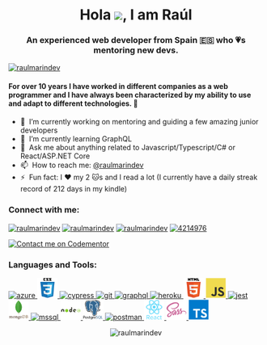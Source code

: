 <h1 align="center">Hola <img src="https://media.giphy.com/media/hvRJCLFzcasrR4ia7z/giphy.gif" width="25px">, I am Raúl</h1>

<h3 align="center">An experienced web developer from Spain 🇪🇸 who 💗s mentoring new devs.</h3>

<!-- <p align="left"> <img src=https://komarev.com/ghpvc/?username=raulmarindev alt=raulmarindev/> </p> -->
<p align="left"> <a href="https://twitter.com/raulmarindev" target="blank"><img src="https://img.shields.io/twitter/follow/raulmarindev?logo=twitter&style=for-the-badge" alt="raulmarindev" /></a> </p>

<h4>For over 10 years I have worked in different companies as a web programmer and I have always been characterized by my ability to use and adapt to different technologies. 🚀</h4>

- 🔭 &nbsp;I’m currently working on mentoring and guiding a few amazing junior developers
- 🌱 &nbsp;I’m currently learning GraphQL
- 💬 &nbsp;Ask me about anything related to Javascript/Typescript/C# or React/ASP.NET Core
- 📫 &nbsp;How to reach me: [@raulmarindev](https://twitter.com/raulmarindev)
- ⚡ &nbsp;Fun fact: I :heart: my 2 :cat:s and I read a lot (I currently have a daily streak record of 212 days in my kindle)

<h3 align="left">Connect with me:</h3>
<p align="left">
<a href="https://dev.to/raulmarindev" target="blank"><img align="center" src="https://cdn.jsdelivr.net/npm/simple-icons@3.0.1/icons/dev-dot-to.svg" alt="raulmarindev" height="30" width="40" /></a>
<a href="https://twitter.com/raulmarindev" target="blank"><img align="center" src="https://raw.githubusercontent.com/rahuldkjain/github-profile-readme-generator/master/src/images/icons/Social/twitter.svg" alt="raulmarindev" height="30" width="40" /></a>
<a href="https://linkedin.com/in/raulmarindev" target="blank"><img align="center" src="https://raw.githubusercontent.com/rahuldkjain/github-profile-readme-generator/master/src/images/icons/Social/linked-in-alt.svg" alt="raulmarindev" height="30" width="40" /></a>
<a href="https://stackoverflow.com/users/9123724" target="blank"><img align="center" src="https://raw.githubusercontent.com/rahuldkjain/github-profile-readme-generator/master/src/images/icons/Social/stack-overflow.svg" alt="4214976" height="30" width="40" /></a>

[![Contact me on Codementor](https://www.codementor.io/m-badges/raulmarindev/find-me-on-cm-b.svg)](https://www.codementor.io/@raulmarindev?refer=badge)

<h3 align="left">Languages&nbsp;and&nbsp;Tools:</h3>

  <p align="left"> <a href="https://azure.microsoft.com/en-in/" target="_blank"> <img src="https://www.vectorlogo.zone/logos/microsoft_azure/microsoft_azure-icon.svg" alt="azure" width="40" height="40"/> </a> <a href="https://developer.mozilla.org/en-US/docs/Web/CSS" target="_blank"> <img src="https://raw.githubusercontent.com/devicons/devicon/master/icons/css3/css3-original-wordmark.svg" alt="css3" width="40" height="40"/> </a> <a href="https://www.cypress.io" target="_blank"> <img src="https://raw.githubusercontent.com/simple-icons/simple-icons/6e46ec1fc23b60c8fd0d2f2ff46db82e16dbd75f/icons/cypress.svg" alt="cypress" width="40" height="40"/> </a>  <a href="https://git-scm.com/" target="_blank"> <img src="https://www.vectorlogo.zone/logos/git-scm/git-scm-icon.svg" alt="git" width="40" height="40"/> </a>  <a href="https://graphql.org" target="_blank"> <img src="https://www.vectorlogo.zone/logos/graphql/graphql-icon.svg" alt="graphql" width="40" height="40"/> </a> <a href="https://heroku.com" target="_blank"> <img src="https://www.vectorlogo.zone/logos/heroku/heroku-icon.svg" alt="heroku" width="40" height="40"/> </a> <a href="https://www.w3.org/html/" target="_blank"> <img src="https://raw.githubusercontent.com/devicons/devicon/master/icons/html5/html5-original-wordmark.svg" alt="html5" width="40" height="40"/> </a>  <a href="https://developer.mozilla.org/en-US/docs/Web/JavaScript" target="_blank"> <img src="https://raw.githubusercontent.com/devicons/devicon/master/icons/javascript/javascript-original.svg" alt="javascript" width="40" height="40"/> </a>  <a href="https://www.jenkins.io" target="_blank"> <a href="https://jestjs.io" target="_blank"> <img src="https://www.vectorlogo.zone/logos/jestjsio/jestjsio-icon.svg" alt="jest" width="40" height="40"/> </a>  <a href="https://www.mongodb.com/" target="_blank"> <img src="https://raw.githubusercontent.com/devicons/devicon/master/icons/mongodb/mongodb-original-wordmark.svg" alt="mongodb" width="40" height="40"/> </a> <a href="https://www.microsoft.com/en-us/sql-server" target="_blank"> <img src="https://www.svgrepo.com/show/303229/microsoft-sql-server-logo.svg" alt="mssql" width="40" height="40"/> </a>  <a href="https://nodejs.org" target="_blank"> <img src="https://raw.githubusercontent.com/devicons/devicon/master/icons/nodejs/nodejs-original-wordmark.svg" alt="nodejs" width="40" height="40"/> </a>  <a href="https://www.postgresql.org" target="_blank"> <img src="https://raw.githubusercontent.com/devicons/devicon/master/icons/postgresql/postgresql-original-wordmark.svg" alt="postgresql" width="40" height="40"/> </a> <a href="https://postman.com" target="_blank"> <img src="https://www.vectorlogo.zone/logos/getpostman/getpostman-icon.svg" alt="postman" width="40" height="40"/> </a>  <a href="https://reactjs.org/" target="_blank"> <img src="https://raw.githubusercontent.com/devicons/devicon/master/icons/react/react-original-wordmark.svg" alt="react" width="40" height="40"/> </a>  <a href="https://sass-lang.com" target="_blank"> <img src="https://raw.githubusercontent.com/devicons/devicon/master/icons/sass/sass-original.svg" alt="sass" width="40" height="40"/> </a>  <a href="https://www.typescriptlang.org/" target="_blank"> <img src="https://raw.githubusercontent.com/devicons/devicon/master/icons/typescript/typescript-original.svg" alt="typescript" width="40" height="40"/> </a> </p>

<p align="center"> <img src=https://github-readme-stats.vercel.app/api?username=raulmarindev&show_icons=true alt=raulmarindev /> </p>
<!--
<a href='https://profile.codersrank.io/user/raulmarindev/'>
  <img
  src="https://cr-ss-service.azurewebsites.net/api/ScreenShot?widget=summary&username=raulmarindev&badges=5&show-avatar=false&branding=false&style=--header-bg-color:%23000;--border-radius:10px;--width:240;--name-font-size:0px;--rank-font-size:10px;--badge-rank-font-size:10px;--badge-location-font-size:0.7em;--badge-technology-font-size:12px"
/>
-->

<!--
**raulmarindev/raulmarindev** is a ✨ _special_ ✨ repository because its `README.md` (this file) appears on your GitHub profile.

Here are some ideas to get you started:

- 🔭 I’m currently working on ...
- 🌱 I’m currently learning ...
- 👯 I’m looking to collaborate on ...
- 🤔 I’m looking for help with ...
- 💬 Ask me about ...
- 📫 How to reach me: ...
- 😄 Pronouns: ...
- ⚡ Fun fact: ...
-->
